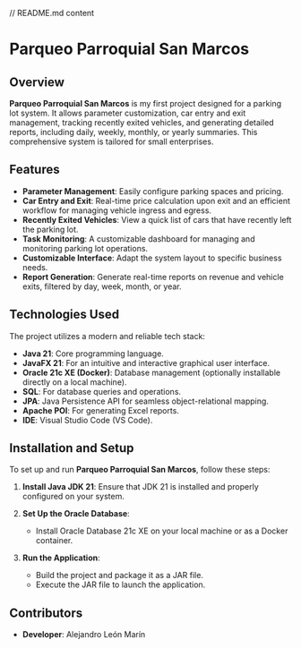 // README.md content

# Parqueo Parroquial San Marcos

## Overview

**Parqueo Parroquial San Marcos** is my first project designed for a parking lot system. It allows parameter customization, car entry and exit management, tracking recently exited vehicles, and generating detailed reports, including daily, weekly, monthly, or yearly summaries. This comprehensive system is tailored for small enterprises.

## Features

- **Parameter Management**: Easily configure parking spaces and pricing.
- **Car Entry and Exit**: Real-time price calculation upon exit and an efficient workflow for managing vehicle ingress and egress.
- **Recently Exited Vehicles**: View a quick list of cars that have recently left the parking lot.
- **Task Monitoring**: A customizable dashboard for managing and monitoring parking lot operations.
- **Customizable Interface**: Adapt the system layout to specific business needs.
- **Report Generation**: Generate real-time reports on revenue and vehicle exits, filtered by day, week, month, or year.

## Technologies Used

The project utilizes a modern and reliable tech stack:

- **Java 21**: Core programming language.
- **JavaFX 21**: For an intuitive and interactive graphical user interface.
- **Oracle 21c XE (Docker)**: Database management (optionally installable directly on a local machine).
- **SQL**: For database queries and operations.
- **JPA**: Java Persistence API for seamless object-relational mapping.
- **Apache POI**: For generating Excel reports.
- **IDE**: Visual Studio Code (VS Code).

## Installation and Setup

To set up and run **Parqueo Parroquial San Marcos**, follow these steps:

1. **Install Java JDK 21**: Ensure that JDK 21 is installed and properly configured on your system.

2. **Set Up the Oracle Database**:
   - Install Oracle Database 21c XE on your local machine or as a Docker container.

3. **Run the Application**:
   - Build the project and package it as a JAR file.
   - Execute the JAR file to launch the application.

## Contributors

- **Developer**: Alejandro León Marín
